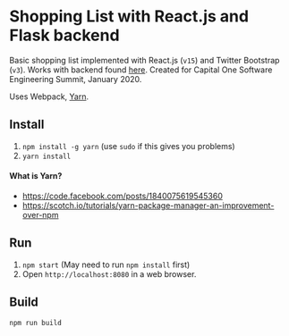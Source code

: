 # Shopping List with React.js and Flask backend

Basic shopping list implemented with React.js (`v15`) and Twitter Bootstrap (`v3`). Works with backend found [here](https://github.com/DanielaEncarnacion97/SES-PlaceHolder-Project). Created for Capital One Software Engineering Summit, January 2020.

Uses Webpack, [Yarn](https://code.facebook.com/posts/1840075619545360).


## Install

1. `npm install -g yarn` (use `sudo` if this gives you problems) 
2. `yarn install`

#### What is Yarn?
+ https://code.facebook.com/posts/1840075619545360
+ https://scotch.io/tutorials/yarn-package-manager-an-improvement-over-npm

## Run

1. `npm start` (May need to run `npm install` first)
2. Open `http://localhost:8080` in a web browser.

## Build

`npm run build`



